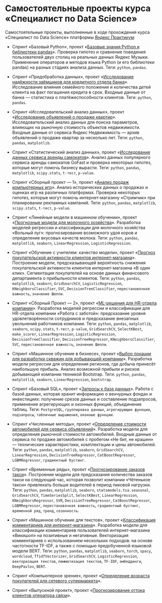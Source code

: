# Самостоятельные проекты курса «Специалист по Data Science»

Самостоятельные проекты, выполненные в ходе прохождения курса «Специалист по Data Science» платформы [Яндекс Практикум](https://practicum.yandex.ru/):

- Спринт «Базовый Python», проект «[Базовые знания Python и библиотеки pandas](./03_basic_python/notebook.ipynb)».
  Проверка гипотез и сравнение поведения пользователей двух столиц на реальных данных Яндекс Музыки. Применение операторов и методов языка Python (и его библиотеки pandas) на разных стадиях анализа данных.
  Теги: `python`, `pandas`.

- Спринт «Предобработка данных», проект «[Исследование надёжности заёмщиков для кредитного отдела банка](./04_data_preprocessing/notebook.ipynb)».
  Исследование влияния семейного положения и количества детей клиента на факт погашения кредита в срок. Входные данные от банка — статистика о платёжеспособности клиентов.
  Теги: `python`, `pandas`.

- Спринт «Исследовательский анализ данных», проект «[Исследование объявлений о продаже квартир](./05_exploratory_data_analysis/notebook.ipynb)».
  Исследовательский анализ данных для поиска параметров, влияющих на рыночную стоимость объектов недвижимости. Входные данные от сервиса Яндекс Недвижимость — архив объявлений о продаже квартир за несколько лет.
  Теги: `python`, `pandas`, `matplotlib`.

- Спринт «Статистический анализ данных», проект «[Исследование данных сервиса аренды самокатов](./06_statistical_data_analysis/notebook.ipynb)».
  Анализ данных популярного сервиса аренды самокатов GoFast и проверка некоторых гипотез, которые могут помочь бизнесу вырасти.
  Теги: `python`, `pandas`, `matplotlib`, `scipy.stats`, `t-тест`, `p-value`.

- Спринт «Сборный проект — 1», проект «[Анализ продаж компьютерных игр](./08_aggregate_project_1/notebook.ipynb)».
  Анализ исторических данных о продажах и оценках игр на различных платформах. Проверка некоторых гипотез, которые могут помочь интернет-магазину «Стримчик» при планировании рекламных кампаний.
  Теги: `python`, `pandas`, `matplotlib`, `scipy.stats`, `t-тест`, `p-value`.

- Спринт «Линейные модели в машинном обучении», проект «[Прогнозные модели для молочного хозяйства](./09_linear_models_in_ml/notebook.ipynb)».
  Разработка моделей регрессии и классификации для молочного хозяйства «Вольный луг»: прогнозирование возможного удоя коров и определение вкусовых качеств молока.
  Теги: `python`, `pandas`, `matplotlib`, `seaborn`, `LinearRegression`, `LogisticRegression`.

- Спринт «Обучение с учителем: качество модели», проект «[Прогноз покупательской активности клиентов интернет-магазина](./10_model_quality/notebook.ipynb)».
  Построение модели, предсказывающей вероятность снижения покупательской активности клиентов интернет-магазина «В один клик». Сегментация покупателей на основе данных финансового департамента о прибыльности клиентов.
  Теги: `python`, `pandas`, `matplotlib`, `seaborn`, `GridSearchCV`, `LogisticRegression`, `KNeighborsClassifier`, `SVC`, `DecisionTreeClassifier`, `перестановочная важность`, `значение Шепли`.

- Спринт «Сборный Проект — 2», проект «[ML-решения для HR-отдела компании](./11_aggregate_project_2/notebook.ipynb)».
  Разработка моделей регрессии и классификации для HR-отдела компании «Работа с заботой»: предсказание уровня удовлетворённости сотрудников и предсказание внезапных увольнений работников компании.
  Теги: `python`, `pandas`, `matplotlib`, `seaborn`, `scipy.stats`, `t-тест`, `p-value`, `GridSearchCV`, `SelectKBest`, `make_scorer`, `LinearRegression`, `LogisticRegression`, `DecisionTreeClassifier`, `DecisionTreeRegressor`, `KNeighborsClassifier`, `SVC`, `перестановочная важность`, `значение Шепли`.

- Спринт «Машинное обучение в бизнесе», проект «[Выбор локации для разработки скважин для добывающей компании](./12_ml_in_business/notebook.ipynb)».
  Разработка модели регрессии для определения регионов, где добыча принесёт наибольшую прибыль. Анализ возможной прибыли и рисков добывающей компании техникой Bootstrap.
  Теги: `python`, `pandas`, `matplotlib`, `seaborn`, `LinearRegression`, `bootstrap`.

- Спринт «Базовый SQL», проект «[Запросы к базе данных](./13_basic_sql/notebook.ipynb)».
  Работа с базой данных, которая хранит информацию о венчурных фондах и инвестициях: получение срезов данных и составление подзапросов, применение агрегирующих и оконных функций, объединение таблиц.
  Теги: `PostgreSQL`, `группировка данных`, `агрегирующие функции`, `подзапросы`, `табличные выражения`, `оконные функции`.

- Спринт «Численные методы», проект «[Определение стоимости автомобилей для сервиса объявлений](./16_numerical_methods/notebook.ipynb)».
  Разработка модели для определения рыночной стоимости автомобилей. Входные данные от сервиса по продаже автомобилей с пробегом «Не бит, не крашен» — технические характеристики, комплектации и цены автомобилей.
  Теги: `python`, `pandas`, `matplotlib`, `seaborn`, `GridSearchCV`, `LinearRegression`, `DecisionTreeRegressor`, `CatBoostRegressor`, `LGBMRegressor`, `градиентный бустинг`.

- Спринт «Временные ряды», проект «[Прогнозирование заказов такси](./17_time_series/notebook.ipynb)».
  Построение модели для предсказания количества заказов такси на следующий час, которая позволит компании «Чётенькое такси» привлекать больше водителей в период пиковой нагрузки.
  Теги: `python`, `pandas`, `matplotlib`, `seaborn`, `statsmodels.tsa.seasonal`, `GridSearchCV`, `TimeSeriesSplit`, `SelectKBest`, `LinearRegression`, `KNeighborsRegressor`, `SVR`, `DecisionTreeRegressor`, `CatBoostRegressor`, `LGBMRegressor`, `перестановочная важность`, `градиентный бустинг`, `временной ряд`, `тренд`, `сезонность`.

- Спринт «Машинное обучение для текстов», проект «[Классификация комментариев для интернет-магазина](./18_ml_for_texts/notebook.ipynb)».
  Разработка модели для классификации комментариев пользователей интернет-магазина «Викишоп» на позитивные и негативные. Векторизация комментариев с использованием нескольких подходов: на основе частотности TF-IDF, а также с помощью предобученной языковой модели BERT.
  Теги: `python`, `pandas`, `matplotlib`, `seaborn`, `torch`, `spacy`, `wordcloud`, `TfidfVectorizer`, `GridSearchCV`, `LogisticRegression`, `векторизация текстов`, `лемматизация текстов`, `TF-IDF`, `эмбеддинги`, `DeepPavlov`, `BERT`.

- Спринт «Компьютерное зрение», проект «[Определение возраста покупателей для сетевого супермаркета](./19_computer_vision/notebook.ipynb)».
- Спринт «Выпускной проект», проект «[Прогнозирование оттока клиентов оператора связи](./22_senior_project/notebook.ipynb)».
